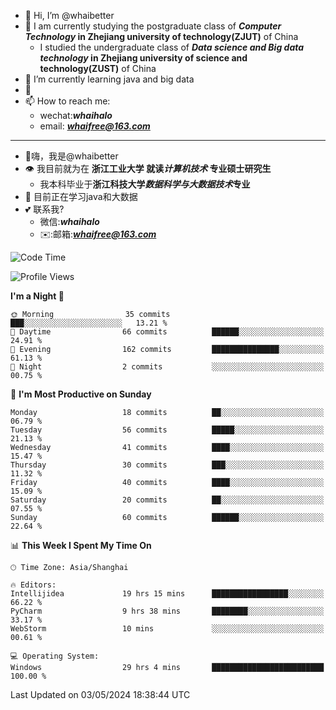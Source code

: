 - 👋 Hi, I’m @whaibetter
- 👀 I am currently studying the postgraduate class of ***Computer Technology* in Zhejiang university of technology(ZJUT)** of China
  -  I studied the undergraduate class of ***Data science and Big data technology* in Zhejiang university of science and technology(ZUST)** of China
- 🌱 I’m currently learning java and big data
- 💞️ 
- 📫 How to reach me: 
  - wechat:***whaihalo***
  - email: ***whaifree@163.com***
 ------------------------
- 👋嗨，我是@whaibetter
- 👁 我目前就为在 **浙江工业大学 就读*计算机技术* 专业硕士研究生**
  - 我本科毕业于**浙江科技大学*数据科学与大数据技术*专业**
- 🌴 目前正在学习java和大数据
- 💕 联系我?
  - 微信:***whaihalo***
  - ✉️:邮箱:***whaifree@163.com***

<!--START_SECTION:waka-->
![Code Time](http://img.shields.io/badge/Code%20Time-166%20hrs%2049%20mins-blue)

![Profile Views](http://img.shields.io/badge/Profile%20Views-0-blue)

**I'm a Night 🦉** 

```text
🌞 Morning                35 commits          ███░░░░░░░░░░░░░░░░░░░░░░   13.21 % 
🌆 Daytime                66 commits          ██████░░░░░░░░░░░░░░░░░░░   24.91 % 
🌃 Evening                162 commits         ███████████████░░░░░░░░░░   61.13 % 
🌙 Night                  2 commits           ░░░░░░░░░░░░░░░░░░░░░░░░░   00.75 % 
```
📅 **I'm Most Productive on Sunday** 

```text
Monday                   18 commits          ██░░░░░░░░░░░░░░░░░░░░░░░   06.79 % 
Tuesday                  56 commits          █████░░░░░░░░░░░░░░░░░░░░   21.13 % 
Wednesday                41 commits          ████░░░░░░░░░░░░░░░░░░░░░   15.47 % 
Thursday                 30 commits          ███░░░░░░░░░░░░░░░░░░░░░░   11.32 % 
Friday                   40 commits          ████░░░░░░░░░░░░░░░░░░░░░   15.09 % 
Saturday                 20 commits          ██░░░░░░░░░░░░░░░░░░░░░░░   07.55 % 
Sunday                   60 commits          ██████░░░░░░░░░░░░░░░░░░░   22.64 % 
```


📊 **This Week I Spent My Time On** 

```text
🕑︎ Time Zone: Asia/Shanghai

🔥 Editors: 
Intellijidea             19 hrs 15 mins      █████████████████░░░░░░░░   66.22 % 
PyCharm                  9 hrs 38 mins       ████████░░░░░░░░░░░░░░░░░   33.17 % 
WebStorm                 10 mins             ░░░░░░░░░░░░░░░░░░░░░░░░░   00.61 % 

💻 Operating System: 
Windows                  29 hrs 4 mins       █████████████████████████   100.00 % 
```


 Last Updated on 03/05/2024 18:38:44 UTC
<!--END_SECTION:waka-->
